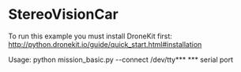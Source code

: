 # StereoVisionCar

To run this example you must install DroneKit first:
  http://python.dronekit.io/guide/quick_start.html#installation
  
Usage: 
  python mission_basic.py --connect /dev/tty***
  *** serial port
